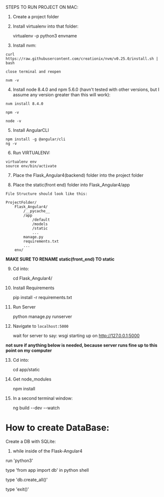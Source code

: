 STEPS TO RUN PROJECT ON MAC:
1. Create a project folder

2. Install virtualenv into that folder:

    virtualenv -p python3 envname

3. Install nvm:
```
curl https://raw.githubusercontent.com/creationix/nvm/v0.25.0/install.sh | bash

close terminal and reopen

nvm -v
```

4. Install node 8.4.0 and npm 5.6.0 (havn't tested with other versions, but I assume any version greater than this will work):
```
nvm install 8.4.0

npm -v

node -v
```

5. Install AngularCLI
```
npm install -g @angular/cli
ng -v
```

6. Run VIRTUALENV:
```
virtualenv env
source env/bin/activate
```

7. Place the Flask_Angular4(backend) folder into the project folder

8. Place the static(front end) folder into Flask_Angular4/app
```
File Structure should look like this:

ProjectFolder/
	Flask_Angular4/
		/__pycache__
		/app
			/default
			/models
			/static
			...
		manage.py
		requirements.txt
		...
	env/

```

**MAKE SURE TO RENAME static(front_end) TO static**

9. Cd into:

    cd Flask_Angular4/

10. Install Requirements

    pip install -r requirements.txt

11. Run Server

    python manage.py runserver

12. Navigate to `localhost:5000`
    
    wait for server to say: wsgi starting up on http://127.0.0.1:5000

**not sure if anything below is needed, because server runs fine up to this point on my computer**

13. Cd into:

    cd app/static

14. Get node_modules
    
    npm install

15. In a second terminal window:

    ng build --dev --watch

# How to create DataBase:
Create a DB with SQLite:
1. while inside of the Flask-Angular4

run 'python3'

type 'from app import db' in python shell

type 'db.create_all()'

type 'exit()'
